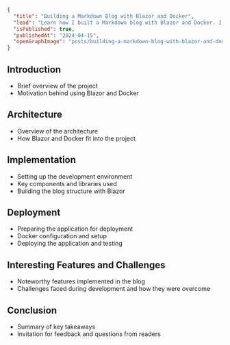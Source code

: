 ```json meta
{
  "title": "Building a Markdown Blog with Blazor and Docker",
  "lead": "Learn how I built a Markdown blog with Blazor and Docker. I'll cover the architecture, implementation, and deployment along with some of the interesting features and challenges I encountered.",
  "isPublished": true,
  "publishedAt": "2024-04-15",
  "openGraphImage": "posts/building-a-markdown-blog-with-blazor-and-docker/og-image.png",
}
```

## Introduction

- Brief overview of the project
- Motivation behind using Blazor and Docker

## Architecture

- Overview of the architecture
- How Blazor and Docker fit into the project

## Implementation

- Setting up the development environment
- Key components and libraries used
- Building the blog structure with Blazor

## Deployment

- Preparing the application for deployment
- Docker configuration and setup
- Deploying the application and testing

## Interesting Features and Challenges

- Noteworthy features implemented in the blog
- Challenges faced during development and how they were overcome

## Conclusion

- Summary of key takeaways
- Invitation for feedback and questions from readers
